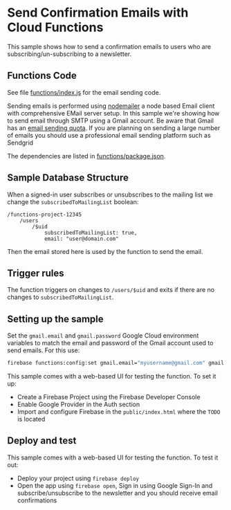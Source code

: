 # Send Confirmation Emails with Cloud Functions

This sample shows how to send a confirmation emails to users who are subscribing/un-subscribing to a newsletter.


## Functions Code

See file [functions/index.js](functions/index.js) for the email sending code.

Sending emails is performed using [nodemailer](https://www.npmjs.com/package/bad-words) a node based Email client with comprehensive EMail server setup. In this sample we're showing how to send email through SMTP using a Gmail account. Be aware that Gmail has an [email sending quota](). If you are planning on sending a large number of emails you should use a professional email sending platform such as Sendgrid

The dependencies are listed in [functions/package.json](functions/package.json).


## Sample Database Structure

When a signed-in user subscribes or unsubscribes to the mailing list we change the `subscribedToMailingList` boolean:

```
/functions-project-12345
    /users
        /$uid
            subscribedToMailingList: true,
            email: "user@domain.com"
```

Then the email stored here is used by the function to send the email.


## Trigger rules

The function triggers on changes to `/users/$uid` and exits if there are no changes to `subscribedToMailingList`.


## Setting up the sample

Set the `gmail.email` and `gmail.password` Google Cloud environment variables to match the email and password of the Gmail account used to send emails. For this use:

```bash
firebase functions:config:set gmail.email="myusername@gmail.com" gmail.password="secretpassword"
```

This sample comes with a web-based UI for testing the function. To set it up:

 - Create a Firebase Project using the Firebase Developer Console
 - Enable Google Provider in the Auth section
 - Import and configure Firebase in the `public/index.html` where the `TODO` is located


## Deploy and test

This sample comes with a web-based UI for testing the function. To test it out:

 - Deploy your project using `firebase deploy`
 - Open the app using `firebase open`, Sign in using Google Sign-In and subscribe/unsubscribe to the newsletter and you should receive email confirmations
